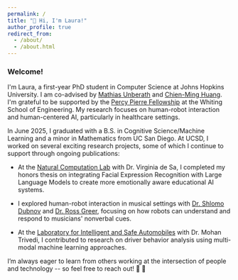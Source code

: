 ```yaml
---
permalink: /
title: "👋 Hi, I'm Laura!"
author_profile: true
redirect_from: 
  - /about/
  - /about.html
---
```


### Welcome!

I'm Laura, a first-year PhD student in Computer Science at Johns Hopkins University. I am co-advised by [Mathias Unberath](https://www.arcade.cs.jhu.edu/) and [Chien-Ming Huang](https://intuitivecomputing.github.io/index.html). I'm grateful to be supported by the [Percy Pierre Fellowship](https://engineering.jhu.edu/news/percy-pierre-doctoral-fellowship/) at the Whiting School of Engineering. My research focuses on human-robot interaction and human-centered AI, particularly in healthcare settings.

In June 2025, I graduated with a B.S. in Cognitive Science/Machine Learning and a minor in Mathematics from UC San Diego. At UCSD, I worked on several exciting research projects, some of which I continue to support through ongoing publications:

- At the [Natural Computation Lab](https://pages.ucsd.edu/~desa/) with Dr. Virginia de Sa, I completed my honors thesis on integrating Facial Expression Recognition with Large Language Models to create more emotionally aware educational AI systems.

- I explored human-robot interaction in musical settings with [Dr. Shlomo Dubnov](http://dub.ucsd.edu/) and [Dr. Ross Greer](https://www.rossgreer.com/), focusing on how robots can understand and respond to musicians' nonverbal cues.

- At the [Laboratory for Intelligent and Safe Automobiles](https://cvrr.ucsd.edu/) with Dr. Mohan Trivedi, I contributed to research on driver behavior analysis using multi-modal machine learning approaches.

I’m always eager to learn from others working at the intersection of people and technology -- so feel free to reach out! 🤖 🧠